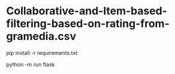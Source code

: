 # Collaborative-and-Item-based-filtering-based-on-rating-from-gramedia.csv
pip install -r requirements.txt

python -m run flask
